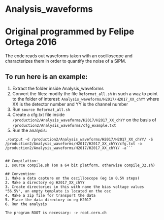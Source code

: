 # Analysis_waveforms
Original programmed by Felipe Ortega 2016
======

The code reads out waveforms taken with an oscilloscope
and characterizes them in order to quantify the noise
 of a SiPM.

## To run here is an example:
1. Extract the folder inside Analysis_waveforms 
2. Convert the files:
modify the file ```Reformat_all.sh``` in such a waz to point to the folder of interest: ```Analysis_waveforms/H2017/H2017_XX_chYY``` where XX is the detector number and YY is the channel number
3. Run ```source Reformat_all.sh```
4. Create a cfg.txt file inside ```/production2/Analysis_waveforms/H2017/H2017_XX_chYY``` on the basis of ```/production2/Analysis_waveforms/cfg_example.txt```
5. Run the analysis:

```
./output -d /production2/Analysis_waveforms/H2017/H2017_XX_chYY/ -S /production2/Analysis_waveforms/H2017/H2017_XX_chYY/cfg.txt -o /production2/Analysis_waveforms/H2017/H2017_XX_chYY/ -a```
 

## Compilation:
1. source compile.sh (on a 64 bit platform, otherwise compile_32.sh)

## Convention:
1. Make a data capture on the oscilloscope (eg in 0.5V steps)
2. Make a directory eg H2017_XX_chYY
3. Create directories in this with name the bias voltage values "56.5V", an empty template is located on the osc
4. Make a zip file for transport the data 
5. Place the data directory in eg H2017 
6. Run the analysis

The program ROOT is necessary: -> root.cern.ch

